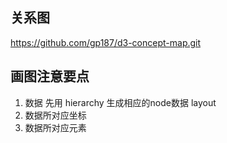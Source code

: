 ## 关系图
https://github.com/gp187/d3-concept-map.git

## 画图注意要点

1. 数据
   先用 hierarchy 生成相应的node数据 layout
2. 数据所对应坐标
3. 数据所对应元素

